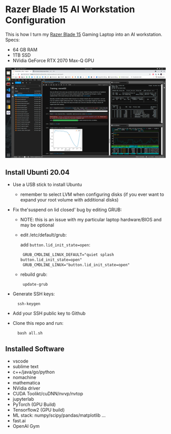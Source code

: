 # Razer Blade 15 AI Workstation Configuration

This is how I turn my [Razer Blade 15](https://www.amazon.com/gp/product/B086MFZBM9/ref=ppx_yo_dt_b_search_asin_title?ie=UTF8&th=1) Gaming Laptop into an AI workstation. Specs:
   - 64 GB RAM
   - 1TB SSD
   - NVidia GeForce RTX 2070 Max-Q GPU

![AI Workstation](./scrnshot.png)

## Install Ubunti 20.04
 - Use a USB stick to install Ubuntu
   - remember to select LVM when configuring disks (if you ever want to expand your root volume with additional disks)
 - Fix the'suspend on lid closed' bug by editing GRUB:
   - NOTE: this is an issue with my particular laptop hardware/BIOS and may be optional
   - edit /etc/default/grub:

        add `button.lid_init_state=open`:

          GRUB_CMDLINE_LINUX_DEFAULT="quiet splash button.lid_init_state=open"
          GRUB_CMDLINE_LINUX="button.lid_init_state=open"
   - rebuild grub:

	      update-grub
- Generate SSH keys:

        ssh-keygen

- Add your SSH public key to Github

- Clone this repo and run:

        bash all.sh
## Installed Software
  - vscode
  - sublime text
  - c++/java/go/python
  - nomachine
  - mathematica
  - NVidia driver
  - CUDA Toolikt/cuDNN/nvvp/nvtop
  - jupyterlab
  - PyTorch (GPU Build)
  - Tensorflow2 (GPU build)
  - ML stack: numpy/scipy/pandas/matplotlib ...
  - fast.ai
  - OpenAI Gym

